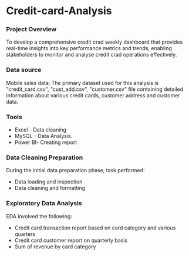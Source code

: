 # Credit-card-Analysis
### Project Overview

To develop a comprehensive credit crad weekly dashboard that provides real-time insights into key performance metrics and trends, enabling stakeholders to monitor and analyse credit crad operations effectively.

### Data source

Mobile sales data: The primary dataset used for this analysis is "credit_card.csv", "cust_add.csv", "customer.csv" file containing detailed information about various credit cards, customer address and customer data.

### Tools

- Excel - Data cleaning
- MySQL - Data Analysis.
- Power BI- Creating report

### Data Cleaning Preparation

During the initial data preparation phase, task performed:

- Data loading and inspection
- Data cleaning and formatting

### Exploratory Data Analysis

EDA involved the following:

- Credit card transaction report based on card category and various quarters
- Credit card customer report on quarterly basis
- Sum of revenue by card category
